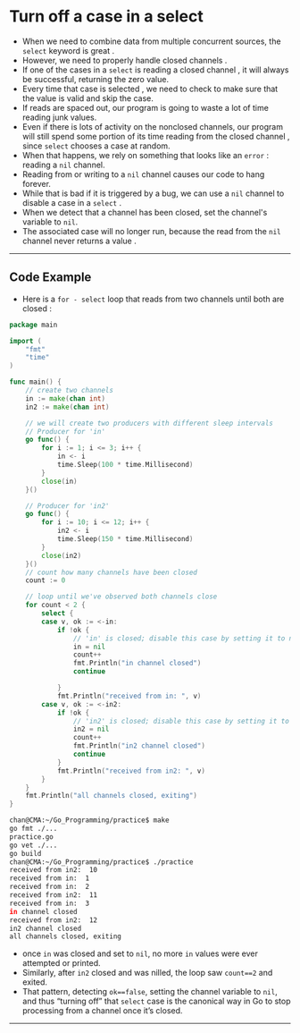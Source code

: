 # Turn off a case in a select

- When we need to combine data from multiple concurrent sources, the `select` keyword is great . 
- However, we need to properly handle closed channels . 
- If one of the cases in a `select` is reading a closed channel , it will always be successful, returning the zero value. 
- Every time that case is selected , we need to check to make sure that the value is valid and skip the case. 
- If reads are spaced out, our program is going to waste a lot of time reading junk values. 
- Even if there is lots of activity on the nonclosed channels, our program will still spend some portion of its time reading from the closed channel , since `select` chooses a case at random.
- When that happens, we rely on something that looks like an `error` : reading a `nil` channel. 
- Reading from or writing to a `nil` channel causes our code to hang forever. 
- While that is bad if it is triggered by a bug, we can use a `nil` channel to disable a case in a `select` . 
- When we detect that a channel has been closed, set the channel's variable to `nil`. 
- The associated case will no longer run, because the read from the `nil` channel never returns a value . 

---

## Code Example

- Here is a `for - select` loop that reads from two channels until both are closed :

```go
package main

import (
	"fmt"
	"time"
)

func main() {
	// create two channels
	in := make(chan int)
	in2 := make(chan int)

    // we will create two producers with different sleep intervals
	// Producer for 'in'
	go func() {
		for i := 1; i <= 3; i++ {
			in <- i
			time.Sleep(100 * time.Millisecond)
		}
		close(in)
	}()

	// Producer for 'in2'
	go func() {
		for i := 10; i <= 12; i++ {
			in2 <- i
			time.Sleep(150 * time.Millisecond)
		}
		close(in2)
	}()
	// count how many channels have been closed
	count := 0

	// loop until we've observed both channels close
	for count < 2 {
		select {
		case v, ok := <-in:
			if !ok {
				// 'in' is closed; disable this case by setting it to nil
				in = nil
				count++
				fmt.Println("in channel closed")
				continue

			}
			fmt.Println("received from in: ", v)
		case v, ok := <-in2:
			if !ok {
				// 'in2' is closed; disable this case by setting it to nil
				in2 = nil
				count++
				fmt.Println("in2 channel closed")
				continue
			}
			fmt.Println("received from in2: ", v)
		}
	}
	fmt.Println("all channels closed, exiting")
}
```

```sh
chan@CMA:~/Go_Programming/practice$ make
go fmt ./...
practice.go
go vet ./...
go build
chan@CMA:~/Go_Programming/practice$ ./practice
received from in2:  10
received from in:  1
received from in:  2
received from in2:  11
received from in:  3
in channel closed
received from in2:  12
in2 channel closed
all channels closed, exiting
```

- once `in` was closed and set to `nil`, no more `in` values were ever attempted or printed.
- Similarly, after `in2` closed and was nilled, the loop saw `count==2` and exited.
- That pattern, detecting `ok==false`, setting the channel variable to `nil`, and thus “turning off” that `select` case is the canonical way in Go to stop processing from a channel once it’s closed.

---

